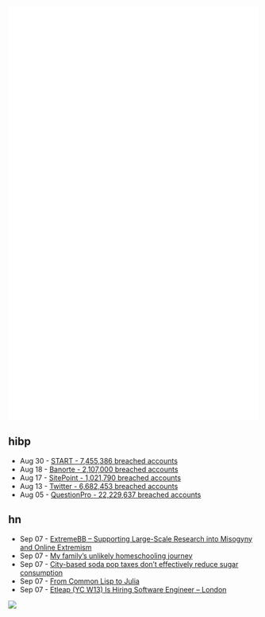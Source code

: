 ![Metrics](https://raw.githubusercontent.com/phixion/phixion/master/metrics.svg)

## hibp

<!--
for https://github.com/phixion/phixion/blob/main/.github/workflows/feeds.yml
-->
<!--START_SECTION:haveibeenpwnd-->
- Aug 30 - [START - 7,455,386 breached accounts](https://haveibeenpwned.com/PwnedWebsites#Start)
- Aug 18 - [Banorte - 2,107,000 breached accounts](https://haveibeenpwned.com/PwnedWebsites#Banorte)
- Aug 17 - [SitePoint - 1,021,790 breached accounts](https://haveibeenpwned.com/PwnedWebsites#SitePoint)
- Aug 13 - [Twitter - 6,682,453 breached accounts](https://haveibeenpwned.com/PwnedWebsites#Twitter)
- Aug 05 - [QuestionPro - 22,229,637 breached accounts](https://haveibeenpwned.com/PwnedWebsites#QuestionPro)
<!--END_SECTION:haveibeenpwnd-->

## hn

<!--
for https://github.com/phixion/phixion/blob/main/.github/workflows/feeds.yml
-->
<!--START_SECTION:hn-->
- Sep 07 - [ExtremeBB – Supporting Large-Scale Research into Misogyny and Online Extremism](https://www.lightbluetouchpaper.org/2022/09/02/extremebb-supporting-large-scale-research-into-misogyny-and-online-extremism/)
- Sep 07 - [My family’s unlikely homeschooling journey](https://www.fast.ai/2022/09/06/homeschooling/)
- Sep 07 - [City-based soda pop taxes don’t effectively reduce sugar consumption](https://news.uga.edu/soda-pop-taxes-dont-reduce-sugar-consumption/)
- Sep 07 - [From Common Lisp to Julia](https://mfiano.net/posts/2022-09-04-from-common-lisp-to-julia/)
- Sep 07 - [Etleap (YC W13) Is Hiring Software Engineer – London](https://etleap.com/careers/software-engineer/)
<!--END_SECTION:hn-->

<!--
for https://yhype.me
-->
![](https://hit.yhype.me/github/profile?user_id=13013670)
